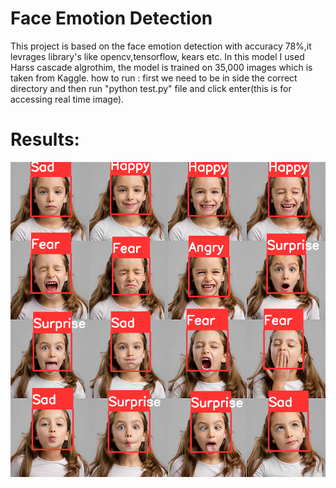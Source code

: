# Face Emotion Detection
This project is based on the face emotion detection with accuracy 78%,it levrages library's like opencv,tensorflow, kears etc. In this model I used Harss cascade algrothim, the model is trained on 35,000 images which is taken from Kaggle.
how to run : first we need to be in side the correct directory and then run "python test.py" file and click enter(this is for accessing real time image).

# Results:
![alt text](Frame.png)